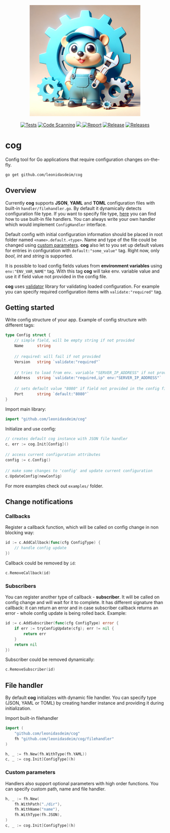 <p align="center">
 <img src="assets/cog.png" width="350">
</p>

<div align="center">

  <a href="">![Tests](https://github.com/leonidasdeim/cog/actions/workflows/go.yml/badge.svg)</a>
  <a href="">![Code Scanning](https://github.com/leonidasdeim/cog/actions/workflows/codeql.yml/badge.svg)</a>
  <a href="https://codecov.io/gh/leonidasdeim/cog" > 
    <img src="https://codecov.io/gh/leonidasdeim/cog/branch/main/graph/badge.svg?token=3275GV3OGX"/> 
  </a>
  <a href="">![Report](https://goreportcard.com/badge/github.com/leonidasdeim/cog)</a>
  <a href="">![Release](https://badgen.net/github/release/leonidasdeim/cog/)</a>
  <a href="">![Releases](https://badgen.net/github/releases/leonidasdeim/cog)</a>
  
</div>

# cog

Config tool for Go applications that require configuration changes on-the-fly.

```bash
go get github.com/leonidasdeim/cog
```

## Overview

Currently **cog** supports **JSON**, **YAML** and **TOML** configuration files with built-in `handler/filehandler.go`. By default it dynamically detects configuration file type. If you want to specify file type, [here](#file-handler-type) you can find how to use built-in file handlers. You can always write your own handler which would implement `ConfigHandler` interface.

Default config with initial configuration information should be placed in root folder named `<name>.default.<type>`. Name and type of the file could be changed using [custom parameters](#custom-parameters). **cog** also let to you set up default values for entries in configuration with `default:"some_value"` tag. Right now, only *bool*, *int* and *string* is supported.

It is possible to load config fields values from **environment variables** using `env:"ENV_VAR_NAME"` tag. With this tag **cog** will take env. variable value and use it if field value not provided in the config file.

**cog** uses [validator](https://github.com/go-playground/validator) library for validating loaded configuration. For example you can specify required configuration items with `validate:"required"` tag.

## Getting started

Write config structure of your app. Example of config structure with different tags:

```go
type Config struct {
    // simple field, will be empty string if not provided
    Name      string 

    // required: will fail if not provided
    Version   string `validate:"required"` 
    
    // tries to load from env. variable "SERVER_IP_ADDRESS" if not provided in the config file
    Address   string `validate:"required,ip" env:"SERVER_IP_ADDRESS"` 
    
    // sets default value "8080" if field not provided in the config file
    Port      string `default:"8080"` 
}
```

Import main library:

```go
import "github.com/leonidasdeim/cog"
```

Initialize and use config:

```go
// creates default cog instance with JSON file handler
c, err := cog.Init[Config]()

// access current configuration attributes
config := c.Config()

// make some changes to 'config' and update current configuration
c.UpdateConfig(newConfig)
```

For more examples check out `examples/` folder.

## Change notifications

### Callbacks

Register a callback function, which will be called on config change in non blocking way:
```go
id := c.AddCallback(func(cfg ConfigType) {
    // handle config update
})
```
Callback could be removed by `id`:
```go
c.RemoveCallback(id)
```

### Subscribers

You can register another type of callback - **subscriber**. It will be called on config change and will wait for it to complete.
It has different signature than callback: it can return an error and in case subscriber callback returns an error - whole config update is being rolled back.
Example:
```go
id := c.AddSubscriber(func(cfg ConfigType) error {
    if err := tryConfigUpdate(cfg); err != nil {
        return err
    }
    return nil
})
```
Subscriber could be removed dynamically:
```go
c.RemoveSubscriber(id)
```

## File handler

By default **cog** initializes with dynamic file handler. You can specify type (JSON, YAML or TOML) by creating handler instance and providing it during initialization.

Import built-in filehandler
```go
import (
	"github.com/leonidasdeim/cog"
	fh "github.com/leonidasdeim/cog/filehandler"
)
```

```go
h, _ := fh.New(fh.WithType(fh.YAML))
c, _ := cog.Init[ConfigType](h)
```

### Custom parameters

Handlers also support optional parameters with high order functions.
You can specify custom path, name and file handler.

```go
h, _ := fh.New(
    fh.WithPath("./dir"), 
    fh.WithName("name"), 
    fh.WithType(fh.JSON),
)
c, _ := cog.Init[ConfigType](h)
```
